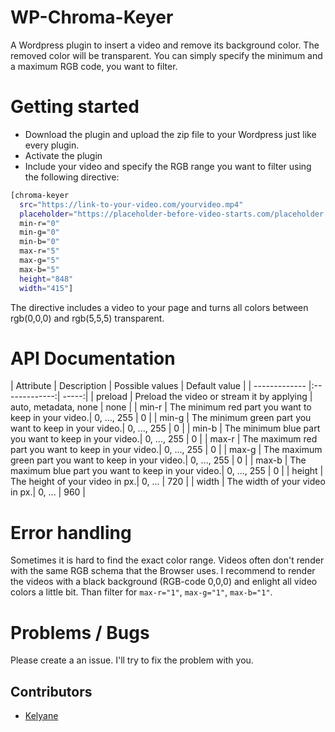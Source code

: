 # WP-Chroma-Keyer
A Wordpress plugin to insert a video and remove its background color. The removed color will be transparent. You can simply specify the minimum and a maximum RGB code, you want to filter.

# Getting started
- Download the plugin and upload the zip file to your Wordpress just like every plugin.
- Activate the plugin
- Include your video and specify the RGB range you want to filter using the following directive:

```bash
[chroma-keyer 
  src="https://link-to-your-video.com/yourvideo.mp4" 
  placeholder="https://placeholder-before-video-starts.com/placeholder.png" 
  min-r="0" 
  min-g="0" 
  min-b="0" 
  max-r="5" 
  max-g="5" 
  max-b="5" 
  height="848" 
  width="415"]
```
The directive includes a video to your page and turns all colors between rgb(0,0,0) and rgb(5,5,5) transparent.

# API Documentation

| Attribute        | Description           | Possible values  | Default value  |
| ------------- |:-------------:| -----:|
| preload     | 	Preload the video or stream it by applying | auto, metadata, none | none |
| min-r     | The minimum red part you want to keep in your video.| 0, ..., 255 | 0 |
| min-g     | The minimum green part you want to keep in your video.| 0, ..., 255 |  0 |
| min-b    | The minimum blue part you want to keep in your video.| 0, ..., 255 | 0  |
| max-r     | The maximum red part you want to keep in your video.| 0, ..., 255 | 0  |
| max-g     | The maximum green part you want to keep in your video.| 0, ..., 255 | 0 |
| max-b     | The maximum blue part you want to keep in your video.| 0, ..., 255 | 0 |
| height     | The height of your video in px.| 0, ... | 720 |
| width     | The width of your video in px.| 0, ... | 960 |

# Error handling
Sometimes it is hard to find the exact color range. Videos often don't render with the same RGB schema that the Browser uses. 
I recommend to render the videos with a black background (RGB-code 0,0,0) and enlight all video colors a little bit. Than filter for `max-r="1"`, `max-g="1"`, `max-b="1"`.  


# Problems / Bugs
Please create a an issue. I'll try to fix the problem with you.

## Contributors

- <a href="https://github.com/kelyane">Kelyane</a>
